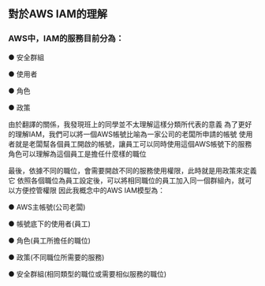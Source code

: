 ## 對於AWS IAM的理解

### AWS中，IAM的服務目前分為：
● 安全群組

● 使用者

● 角色

● 政策

由於翻譯的關係，我發現班上的同學並不太理解這樣分類所代表的意義
為了更好的理解IAM，我們可以將一個AWS帳號比喻為一家公司的老闆所申請的帳號
使用者就是老闆幫各個員工開啟的帳號，讓員工可以同時使用這個AWS帳號下的服務
角色可以理解為這個員工是擔任什麼樣的職位

最後，依據不同的職位，會需要開啟不同的服務使用權限，此時就是用政策來定義它
依照各個職位為員工設定後，可以將相同職位的員工加入同一個群組內，就可以方便控管權限
因此我概念中的AWS IAM模型為：

● AWS主帳號(公司老闆)

● 帳號底下的使用者(員工)

● 角色(員工所擔任的職位)

● 政策(不同職位所需要的服務)

● 安全群組(相同類型的職位或需要相似服務的職位)
